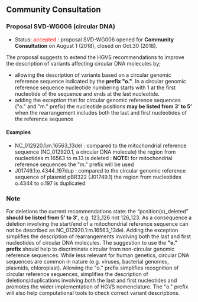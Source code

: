 ## Community Consultation

### Proposal SVD-WG006 (circular DNA)

*	Status: <font color="red">accepted</font>
	:	proposal SVD-WG006 opened for **Community Consultation** on August 1 (2018), closed on Oct.30 (2018). 

The proposal suggests to extend the HGVS recommendations to improve the description of variants affecting circular DNA molecules by;

*	allowing the description of variants based on a circular genomic reference sequence indicated by the **prefix "o."**. In a circular genomic reference sequence nucleotide numbering starts with 1 at the first nucleotide of the sequence and ends at the last nucleotide.
*	adding the exception that for circular genomic reference sequences ("o." and "m." prefix) the nucleotide positions **may be listed from 3’ to 5’** when the rearrangement includes both the last and first nucleotides of the reference sequence

#### Examples

*	NC\_012920.1:m.16563\_13del
	:	compared to the mitochondrial reference sequence (NC\_012920.1, a circular DNA molecule) the region from nucleotides m.16563 to m.13 is deleted
	:	**NOTE:**	for mitochondrial reference sequences the "m." prefix will be used
*	J01749.1:o.4344_197dup
	:	compared to the circular genomic reference sequence of plasmid pBR322 (J01749.1) the region from nucleotides o.4344 to o.197 is duplicated

### Note

For deletions the current recommendations state: the “position(s)\_deleted” **should be listed from 5’ to 3’**, e.g. 123_126 not 126_123. As a consequence a deletion involving the start/end of a mitochondrial reference sequence can not be described as NC\_012920.1:m.16563\_13del. Adding the exception simplifies the description of rearrangements involving both the last and first nucleotides of circular DNA molecules.
The suggestion to use the **"o." prefix** should help to discriminate circular from non-circular genomic reference sequences. While less relevant for human genetics, circular DNA sequences are common in nature (e.g. viruses, bacterial genomes, plasmids, chloroplast). Allowing the "o." prefix simplifies recognition of circular reference sequences, simplifies the description of deletions/duplications involving both the last and first nucleotides and promotes the wider implementation of HGVS nomenclature. The "o." prefix will also help computational tools to check correct variant descriptions. 
